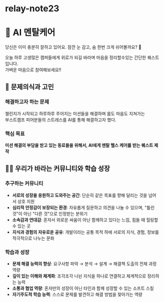 # relay-note23

# 🌿 AI 멘탈케어

당신은 이미 충분히 잘하고 있어요. 잠깐 눈 감고, 숨 한번 크게 쉬어볼까요? 🌿

오늘 하루 고생많은 캠퍼들에게 위로가 되길 바라며 마음을 정리할수있는 간단한 퀘스트입니다.  
가벼운 마음으로 참여해보세요!!

## 🤔 문제의식과 고민

### 해결하고자 하는 문제

챌린지가 시작되고 하루하루 주어지는 미션들을 해결하며 몸도 마음도 지쳐가는  
부스트캠프 피어분들의 스트레스를 AI를 통해 해결하고자 했다.

### 핵심 목표

**미션 해결의 부담을 받고 있는 동료들을 위해서, AI에게 멘탈 헬스 케어를 받는 퀘스트 제작**

## 🤞🏻 우리가 바라는 커뮤니티와 학습 성장

### **추구하는 커뮤니티**

- **서로의 성장을 응원하고 도와주는 공간**: 단순히 같은 목표를 향해 달리는 것을 넘어서 상호 지원
- **심리적 안정감이 보장되는 환경**: 자유롭게 질문하고 의견을 나눌 수 있으며, "틀린 것"이 아닌 "다른 것"으로 인정받는 분위기
- **소속감과 연대감**: 혼자서 외로운 싸움이 아닌 함께하고 있다는 느낌, 힘들 때 힐링할 수 있는 곳
- **지식과 경험의 자유로운 공유**: 개발이라는 공통 목적 하에 서로의 지식, 경험, 정보를 적극적으로 나누는 문화

### **학습과 성장**

- **문제 해결 능력의 향상**: 요구사항 파악 → 분석 → 설계 → 해결책 도출의 전체 과정 역량
- **깊이 있는 이해와 체계화**: 조각조각 나뉜 지식을 하나로 연결하고 체계적으로 정리하는 능력
- **소통과 협업 역량**: 혼자만의 성장이 아닌 타인과 함께 성장할 수 있는 소프트 스킬
- **자기주도적 학습 능력**: 스스로 문제를 발견하고 해결 방법을 찾아가는 역량
